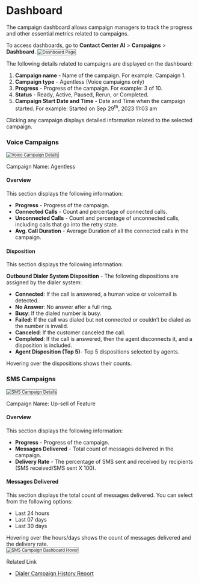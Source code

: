 # Dashboard

The campaign dashboard allows campaign managers to track the progress and other essential metrics related to campaigns.

To access dashboards, go to **Contact Center AI** > **Campaigns** > **Dashboard**.
<img src="../images/dashboard-main-page.png" alt="Dashboard Page" title="Dashboard Page" style="border: 1px solid gray; zoom:80%;">

The following details related to campaigns are displayed on the dashboard:

1. **Campaign name** - Name of the campaign. For example: Campaign 1.
2. **Campaign type** - Agentless (Voice campaigns only)
3. **Progress** - Progress of the campaign. For example: 3 of 10.
4. **Status** - Ready, Active, Paused, Rerun, or Completed.
5. **Campaign Start Date and Time** - Date and Time when the campaign started. For example: Started on Sep 29<sup>th</sup>, 2023 11:03 am

Clicking any campaign displays detailed information related to the selected campaign.

### Voice Campaigns

<img src="../images/campaign-details-dashboard.png" alt="Voice Campaign Details" title="Voice Campaign Details" style="border: 1px solid gray; zoom:80%;">  

Campaign Name: Agentless

#### Overview

This section displays the following information:

* **Progress** - Progress of the campaign.
* **Connected Calls** - Count and percentage of connected calls.
* **Unconnected Calls** - Count and percentage of unconnected calls, including calls that go into the retry state.
* **Avg. Call Duration** - Average Duration of all the connected calls in the campaign.

#### Disposition

This section displays the following information:

**Outbound Dialer System Disposition** - The following dispositions are assigned by the dialer system:

* **Connected**: If the call is answered, a human voice or voicemail is detected.
* **No Answer**: No answer after a full ring.
* **Busy**: If the dialed number is busy.
* **Failed**: If the call was dialed but not connected or couldn’t be dialed as the number is invalid.
* **Canceled**: If the customer canceled the call.
* **Completed**: If the call is answered, then the agent disconnects it, and a disposition is included.
* **Agent Disposition (Top 5)**- Top 5 dispositions selected by agents.

Hovering over the dispositions shows their counts.

### SMS Campaigns

<img src="../images/sms-campaign-detailed.png" alt="SMS Campaign Details" title="Voice Campaign Details" style="border: 1px solid gray; zoom:80%;">  

Campaign Name: Up-sell of Feature

#### Overview

This section displays the following information:

* **Progress** - Progress of the campaign.
* **Messages Delivered** - Total count of messages delivered in the campaign.
* **Delivery Rate** - The percentage of SMS sent and received by recipients (SMS received/SMS sent X 100).

#### Messages Delivered

This section displays the total count of messages delivered. You can select from the following options:

* Last 24 hours
* Last 07 days
* Last 30 days

Hovering over the hours/days shows the count of messages delivered and the delivery rate.  
<img src="../images/hover-over-details.png" alt="SMS Campaign Dashboard Hover" title="Voice Campaign Dashboard Hover" style="border: 1px solid gray; zoom:80%;"> 

Related Link

* [Dialer Campaign History Report](../../../analytics/contact-center/reports/dialer-campaign-history-report.md)